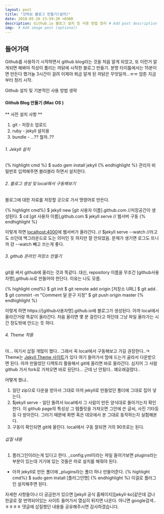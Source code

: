 ```yaml
---
layout: post
title: "깃허브 블로그 만들기(설치)"
date: 2018-05-26 23:59:20 +0300
description: Github.io 블로그 설치 및 사용 방법 정리 # Add post description (optional)
img:  # Add image post (optional)
---
```

## 들어가며
Github를 사용하기 시작하면서 github blog라는 것을 처음 알게 되었고, 또 이런거 알게되면 해봐야 직성이 풀리는 까닭에 시작한 블로그 만들기.
분명 타이틀에서는 15분이면 만든다 했거늘 3시간이 걸려 이제야 쬐금 알게 된 까닭은 무엇일까...ㅠㅠ
암튼 지금부터 정리 시작.

Github 설치 및  기본적인 사용 방법 생략

#### Github Blog 만들기 (Mac OS )
** 사전 설치 사항 **
1. git - 저장소 업로드
2. ruby - jekyll 설치용
3. bundle - ...?? 뭘까..??

###### 1. Jekyll 설치
{% highlight cmd %}
 $ sudo gem install jekyll
{% endhighlight %}
관리자 비밀번호 입력해주면 블라블라 하면서 설치한다. 

###### 2. 블로그 생성 및 local에서 구동해보기
블로그에 대한 자료를 저장할 곳으로 가서 명령어로 만든다.

{% highlight cmd%}
$ jekyll new [git 사용자 이름].github.com //저장공간이 생성된다.
$ cd [git 사용자 이름],github.com
$ jekyll serve // 웹서버 구동
{% endhighlight %}

이렇게 하면 [localhost:4000][localhost]에 웹서버가 올라간다. // $jekyll serve --watch //라고도 쓰던데 백그라운드로 도는 의미인 듯 하지만 잘 안되었음. 문제가 생기면 로그도 뜨니까 걍 --watch 빼고 쓰는게 좋다.

[localhost]: https://localhost:4000

###### 3. github 온라인 저장소 만들기
git을 써서 github에 올리는 것과 똑같다. 대신, repository 이름을 무조건 [github사용자명],github.io로 만들어야 한단다. 이유는 나도 모름.

{% highlight cmd%}
$ git init
$ git remote add origin [저장소 URL]
$ git add .
$ git commirt -m "Comment 달 문구 지정"
$ git push origin master
{% endhighlight %}

이렇게 하면 https://[github사용자명].github.io에 블로그가 생성된다. 아까 local에서 올라간거랑 똑같이 올라간다. 처음 올리면 몇 분 걸린다고 하던데 그냥 파일 올라가는 시간 정도밖에 안드는 듯 하다.

###### 4. Theme 적용
아... 여기서 삽질 개많이 했다.. 그래서 꼭 local에서 구동해보고 가길 권장한다..ㅋ
Theme는 [Jekyll Theme 사이트][jekyllSite]가 있다 여기 들어가서 맘에 드는거 골라서 다운받으면 된다.
아까 만들었던 디렉토리 활용해서 git에 올리면 바로 올라간다.
심지어 그 사람 github 가서 fork로 가져오면 바로 된단다...
근데 난 안됬다.. 꽤오래걸렸다..

어떻게 했냐..

1. 일단 zip으로 다운을 받아서 그대로 아까 jekyll로 만들었던 폴더에 그대로 집어 넣는다.
2. $jekyll serve - 일단 돌려서 local에서 그 사람이 만든 양식대로 돌아가는지 확인한다.
   이 github page의 특성상 그 템플릿을 가져오면 그안에 쓴 글씨, 사진 기타등등 다 받아진다.
   그러기 때문에 화면 혹은 데모에서 본 그대로 동작하는지 실험해본다.
3. 구동이 확인되면 git에 올린다. local에서 구동 잘되면 거의 90프로는 된다.


[jekyllSite]: http://jekyllthemes.org/

###### 삽질 내용
1. 플러그인이라는게 있다고 한다. _config.yml이라는 파일 들어가보면 plugins라는 부분이 있는데 거기에 있는 것들은 따로 설치를 해줘야 된다.
 - 아까 jekyll로 만든 폴더에 _plugins라는 폴더 하나 만들어준다.
 {% highlight cmd%}
 $ sudo gem install [플러그인명]
 {% endhighlight %}
이걸로 플러그인 설치해주면 된다.

자세한 사항들이나 더 궁금한거 있으면 [jekyll 공식 홈페이지][jekyll-ko]같은데 겁나 한글로 잘 번역되어있는 사이트 들어가서 열심히 뒤지면 나온다. 아니면 google검색..ㅎㅎㅎㅎ
댓글에 삽질했던 내용들 공유해주시면 감사하겠습니다.


[jekyll-gh]:  https://jekyllrb-ko.github.io/
